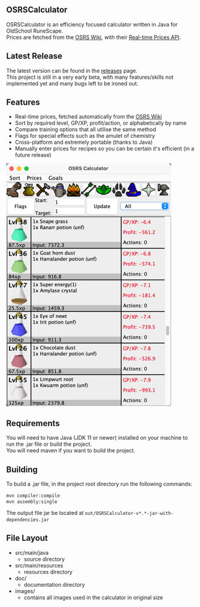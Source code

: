 ## OSRSCalculator
OSRSCalculator is an efficiency focused calculator written in Java for OldSchool RuneScape. <br>
Prices are fetched from the [OSRS Wiki](https://oldschool.runescape.wiki/), with their 
[Real-time Prices API](https://oldschool.runescape.wiki/w/RuneScape:Real-time_Prices).

## Latest Release
The latest version can be found in the [releases](https://github.com/Matthew-nop/OSRSCalculator/releases) page. <br>
This project is still in a very early beta, with many features/skills not implemented yet and many bugs left to be ironed out.

## Features
 - Real-time prices, fetched automatically from the [OSRS Wiki](https://oldschool.runescape.wiki/)
 - Sort by required level, GP/XP, profit/action, or alphabetically by name
 - Compare training options that all utilise the same method 
 - Flags for special effects such as the amulet of chemistry
 - Cross-platform and extremely portable (thanks to Java)
 - Manually enter prices for recipes so you can be certain it's efficient (in a future release)

![Calculator Screenshot](./doc/resources/herblore_screenshot_scaled.png)


## Requirements
You will need to have Java (JDK 11 or newer) installed on your machine to run the .jar file or build the project. <br>
You will need maven if you want to build the project.

## Building
To build a .jar file, in the project root directory run the following commands:
```
mvn compiler:compile 
mvn assembly:single
```
The output file jar be located at `out/OSRSCalculator-v*.*-jar-with-dependencies.jar`

## File Layout
 - src/main/java
   - source directory
 - src/main/resources
   - resources directory
 - doc/
   - documentation directory
 - images/
   - contains all images used in the calculator in original size
